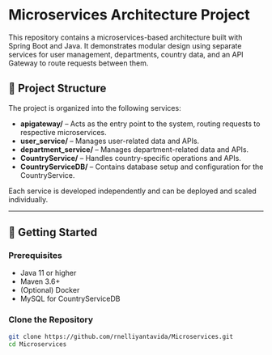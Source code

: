 # Microservices Architecture Project

This repository contains a microservices-based architecture built with Spring Boot and Java. It demonstrates modular design using separate services for user management, departments, country data, and an API Gateway to route requests between them.

## 📁 Project Structure

The project is organized into the following services:

- **apigateway/** – Acts as the entry point to the system, routing requests to respective microservices.
- **user_service/** – Manages user-related data and APIs.
- **department_service/** – Manages department-related data and APIs.
- **CountryService/** – Handles country-specific operations and APIs.
- **CountryServiceDB/** – Contains database setup and configuration for the CountryService.

Each service is developed independently and can be deployed and scaled individually.

---

## 🚀 Getting Started

### Prerequisites

- Java 11 or higher
- Maven 3.6+
- (Optional) Docker
- MySQL for CountryServiceDB

### Clone the Repository

```bash
git clone https://github.com/rnelliyantavida/Microservices.git
cd Microservices
